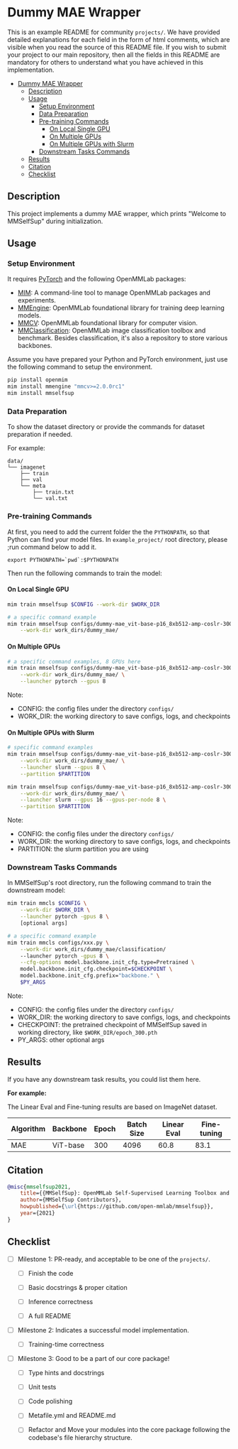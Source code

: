 # Dummy MAE Wrapper

This is an example README for community `projects/`. We have provided detailed explanations for each field in the form of html comments, which are visible when you read the source of this README file. If you wish to submit your project to our main repository, then all the fields in this README are mandatory for others to understand what you have achieved in this implementation.

- [Dummy MAE Wrapper](#dummy-mae-wrapper)
  - [Description](#description)
  - [Usage](#usage)
    - [Setup Environment](#setup-environment)
    - [Data Preparation](#data-preparation)
    - [Pre-training Commands](#pre-training-commands)
      - [On Local Single GPU](#on-local-single-gpu)
      - [On Multiple GPUs](#on-multiple-gpus)
      - [On Multiple GPUs with Slurm](#on-multiple-gpus-with-slurm)
    - [Downstream Tasks Commands](#downstream-tasks-commands)
  - [Results](#results)
  - [Citation](#citation)
  - [Checklist](#checklist)

## Description

<!-- Share any information you would like others to know. For example:
Author: @xxx.
This is an implementation of \[XXX\]. -->

This project implements a dummy MAE wrapper, which prints "Welcome to MMSelfSup" during initialization.

## Usage

<!-- For a typical model, this section should contain the commands for dataset prepareation, pre-training, downstream tasks. You are also suggested to dump your environment specification to env.yml by `conda env export > env.yml`. -->

### Setup Environment

It requires [PyTorch](https://pytorch.org/get-started/locally/) and the following OpenMMLab packages:

- [MIM](https://github.com/open-mmlab/mim): A command-line tool to manage OpenMMLab packages and experiments.
- [MMEngine](https://github.com/open-mmlab/mmengine): OpenMMLab foundational library for training deep learning models.
- [MMCV](https://github.com/open-mmlab/mmcv): OpenMMLab foundational library for computer vision.
- [MMClassification](https://github.com/open-mmlab/mmclassification): OpenMMLab image classification toolbox and benchmark. Besides classification, it's also a repository to store various backbones.

Assume you have prepared your Python and PyTorch environment, just use the following command to setup the environment.

```bash
pip install openmim
mim install mmengine "mmcv>=2.0.0rc1"
mim install mmselfsup
```

### Data Preparation

To show the dataset directory or provide the commands for dataset preparation if needed.

For example:

```text
data/
└── imagenet
    ├── train
    ├── val
    └── meta
        ├── train.txt
        └── val.txt
```

### Pre-training Commands

At first, you need to add the current folder the the `PYTHONPATH`, so that Python can find your model files. In `example_project/` root directory, please ;run command below to add it.

```shell
export PYTHONPATH=`pwd`:$PYTHONPATH
```

Then run the following commands to train the model:

#### On Local Single GPU

```bash
mim train mmselfsup $CONFIG --work-dir $WORK_DIR

# a specific command example
mim train mmselfsup configs/dummy-mae_vit-base-p16_8xb512-amp-coslr-300e_in1k.py \
    --work-dir work_dirs/dummy_mae/
```

#### On Multiple GPUs

```bash
# a specific command examples, 8 GPUs here
mim train mmselfsup configs/dummy-mae_vit-base-p16_8xb512-amp-coslr-300e_in1k.py \
    --work-dir work_dirs/dummy_mae/ \
    --launcher pytorch --gpus 8
```

Note:

- CONFIG: the config files under the directory `configs/`
- WORK_DIR: the working directory to save configs, logs, and checkpoints

#### On Multiple GPUs with Slurm

```bash
# specific command examples
mim train mmselfsup configs/dummy-mae_vit-base-p16_8xb512-amp-coslr-300e_in1k.py \
    --work-dir work_dirs/dummy_mae/ \
    --launcher slurm --gpus 8 \
    --partition $PARTITION

mim train mmselfsup configs/dummy-mae_vit-base-p16_8xb512-amp-coslr-300e_in1k.py \
    --work-dir work_dirs/dummy_mae/ \
    --launcher slurm --gpus 16 --gpus-per-node 8 \
    --partition $PARTITION
```

Note:

- CONFIG: the config files under the directory `configs/`
- WORK_DIR: the working directory to save configs, logs, and checkpoints
- PARTITION: the slurm partition you are using

### Downstream Tasks Commands

In MMSelfSup's root directory, run the following command to train the downstream model:

```bash
mim train mmcls $CONFIG \
    --work-dir $WORK_DIR \
    --launcher pytorch -gpus 8 \
    [optional args]

# a specific command example
mim train mmcls configs/xxx.py \
    --work-dir work_dirs/dummy_mae/classification/
    --launcher pytorch -gpus 8 \
    --cfg-options model.backbone.init_cfg.type=Pretrained \
    model.backbone.init_cfg.checkpoint=$CHECKPOINT \
    model.backbone.init_cfg.prefix="backbone." \
    $PY_ARGS
```

Note:

- CONFIG: the config files under the directory `configs/`
- WORK_DIR: the working directory to save configs, logs, and checkpoints
- CHECKPOINT: the pretrained checkpoint of MMSelfSup saved in working directory, like `$WORK_DIR/epoch_300.pth`
- PY_ARGS: other optional args

## Results

<!-- List the results as usually done in other model's README. [Example](https://github.com/open-mmlab/mmselfsup/blob/1.x/configs/selfsup/mae/README.md#models-and-benchmarks)
You should claim whether this is based on the pre-trained weights, which are converted from the official release; or it's a reproduced result obtained from retraining the model in this project. -->

If you have any downstream task results, you could list them here.

**For example:**

The Linear Eval and Fine-tuning results are based on ImageNet dataset.

<table class="docutils">
<thead>
  <tr>
	    <th>Algorithm</th>
	    <th>Backbone</th>
	    <th>Epoch</th>
      <th>Batch Size</th>
      <th>Linear Eval</th>
      <th>Fine-tuning</th>
	</tr>
  </thead>
  <tbody>
  <tr>
      <td>MAE</td>
	    <td>ViT-base</td>
	    <td>300</td>
      <td>4096</td>
      <td>60.8</td>
      <td>83.1</td>
	</tr>
</tbody>
</table>

## Citation

<!-- You may remove this section if not applicable. -->

```bibtex
@misc{mmselfsup2021,
    title={{MMSelfSup}: OpenMMLab Self-Supervised Learning Toolbox and Benchmark},
    author={MMSelfSup Contributors},
    howpublished={\url{https://github.com/open-mmlab/mmselfsup}},
    year={2021}
}
```

## Checklist

<!-- Here is a checklist illustrating a usual development workflow of a successful project, and also serves as an overview of this project's progress. The PIC (person in charge) or contributors of this project should check all the items that they believe have been finished, which will further be verified by codebase maintainers via a PR.
OpenMMLab's maintainer will review the code to ensure the project's quality. Reaching the first milestone means that this project suffices the minimum requirement of being merged into 'projects/'. But this project is only eligible to become a part of the core package upon attaining the last milestone.
Note that keeping this section up-to-date is crucial not only for this project's developers but the entire community, since there might be some other contributors joining this project and deciding their starting point from this list. It also helps maintainers accurately estimate time and effort on further code polishing, if needed.
A project does not necessarily have to be finished in a single PR, but it's essential for the project to at least reach the first milestone in its very first PR. -->

- [ ] Milestone 1: PR-ready, and acceptable to be one of the `projects/`.

  - [ ] Finish the code

    <!-- The code's design shall follow existing interfaces and convention. For example, each model component should be registered into `MMSelfSup.registry.MODELS` and configurable via a config file. -->

  - [ ] Basic docstrings & proper citation

    <!-- Each major object should contain a docstring, describing its functionality and arguments. If you have adapted the code from other open-source projects, don't forget to cite the source project in docstring and make sure your behavior is not against its license. Typically, we do not accept any code snippet under GPL license. [A Short Guide to Open Source Licenses](https://medium.com/nationwide-technology/a-short-guide-to-open-source-licenses-cf5b1c329edd) -->

  - [ ] Inference correctness

    <!-- If you are reproducing the result from a paper, make sure your model's inference-time feature vectors or losses matches that from the original codes. The weights usually could be obtained by simply renaming the keys in the official pre-trained weights. This test could be skipped though, if you are able to prove the training-time correctness and check the second milestone. -->

  - [ ] A full README

    <!-- As this template does. -->

- [ ] Milestone 2: Indicates a successful model implementation.

  - [ ] Training-time correctness

    <!-- If you are reproducing the result from a paper, checking this item means that you should have trained your model from scratch based on the original paper's specification and verified that the final result. Due to the pretrain-downstream pipeline of self-supervised learning, this item requires at least one downstream result matches the report within a minor error range. -->

- [ ] Milestone 3: Good to be a part of our core package!

  - [ ] Type hints and docstrings

    <!-- Ideally *all* the methods should have [type hints](https://www.pythontutorial.net/python-basics/python-type-hints/) and [docstrings](https://google.github.io/styleguide/pyguide.html#381-docstrings). [Example](https://github.com/open-mmlab/mmselfsup/blob/1.x/mmselfsup/models/backbones/mae_vit.py) -->

  - [ ] Unit tests

    <!-- Unit tests for each module are required. [Example](https://github.com/open-mmlab/mmselfsup/blob/1.x/tests/test_models/test_backbones/test_mae_vit.py) -->

  - [ ] Code polishing

    <!-- Refactor your code according to reviewer's comment. -->

  - [ ] Metafile.yml and README.md

    <!-- It will be parsed by MIM and Inferencer. [Example](https://github.com/open-mmlab/mmselfsup/blob/1.x/configs/selfsup/mae/metafile.yml). In particular, you may have to refactor this README into a standard one. [Example](https://github.com/open-mmlab/mmselfsup/blob/1.x/configs/selfsup/mae/README.md) -->

  - [ ] Refactor and Move your modules into the core package following the codebase's file hierarchy structure.
